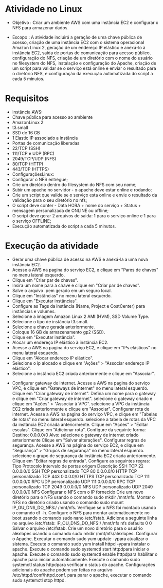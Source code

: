 # Atividade no Linux

- Objetivo : Criar um ambiente AWS com uma instância EC2 e configurar o NFS para armazenar dados.

- Escopo : A atividade incluirá a geração de uma chave pública de acesso, criação de uma instância EC2 com o sistema operacional Amazon Linux 2, geração de um endereço IP elástico e anexá-lo à instância EC2, saída de portas de comunicação para acesso público, configuração do NFS, criação de um diretório com o nome do usuário no filesystem do NFS, instalação e configuração do Apache, criação de um script para validar se o serviço está online e enviar o resultado para o diretório NFS, e configuração da execução automatizada do script a cada 5 minutos.

# Requisitos

- Instância AWS:
- Chave pública para acesso ao ambiente
- AmazonLinux 2
- t3.small
- SSD de 16 GB
- 1 Elastic IP associado a instância
- Portas de comunicação liberadas
- 22/TCP (SSH)
- 111/TCP e UDP (RPC)
- 2049/TCP/UDP (NFS)
- 80/TCP (HTTP)
- 443/TCP (HTTPS)
- ConfiguraçõesLinux:
- Configurar o NFS entregue;
- Crie um diretório dentro do filesystem do NFS com seu nome;
- Subir um apache no servidor - o apache deve estar online e rodando;
- Crie um script que valide se o serviço esta online e envie o resultado da validação para o seu diretório no nfs;
- O script deve conter - Data HORA + nome do serviço + Status + mensagem personalizada de ONLINE ou offline;
- O script deve gerar 2 arquivos de saida: 1 para o serviço online e 1 para o serviço OFFLINE;
- Execução automatizada do script a cada 5 minutos.

# Execução da atividade
- Gerar uma chave pública de acesso na AWS e anexá-la a uma nova instância EC2.
- Acesse a AWS na pagina do serviço EC2, e clique em "Pares de chaves" no menu lateral esquerdo.
- Clique em "Criar par de chaves".
- Insira um nome para a chave e clique em "Criar par de chaves".
- Salve o arquivo .pem gerado em um seguro local.
- Clique em "Instâncias" no menu lateral esquerdo.
- Clique em "Executar instâncias".
- Configure as Tags da instância (Name, Project e CostCenter) para instâncias e volumes.
- Selecione a imagem Amazon Linux 2 AMI (HVM), SSD Volume Type.
- Selecione o tipo de instância t3.small.
- Selecione a chave gerada anteriormente.
- Coloque 16 GB de armazenamento gp2 (SSD).
- Clique em "Executar instância".
- Alocar um endereço IP elástico à instância EC2.
- Acesse a AWS na pagina do serviço EC2, e clique em "IPs elásticos" no menu lateral esquerdo.
- Clique em "Alocar endereço IP elástico".
- Selecione o ip alocado e clique em "Ações" > "Associar endereço IP elástico".
- Selecione a instância EC2 criada anteriormente e clique em "Associar".

* Configurar gateway de internet.
Acesse a AWS na pagina do serviço VPC, e clique em "Gateways de internet" no menu lateral esquerdo.
Clique em "Criar gateway de internet".
Defina um nome para o gateway e clique em "Criar gateway de internet".
selecione o gateway criado e clique em "Ações" > "Associar à VPC".
selecione a VPC da instância EC2 criada anteriormente e clique em "Associar".
Configurar rota de internet.
Acesse a AWS na pagina do serviço VPC, e clique em "Tabelas de rotas" no menu lateral esquerdo.
selecione a tabela de rotas da VPC da instância EC2 criada anteriormente.
Clique em "Ações" > "Editar escalas".
Clique em "Adicionar rota".
Configure da seguinte forma:
Destino: 0.0.0.0/0
Alvo: selecione o gateway de internet criado anteriormente
Clique em "Salvar alterações".
Configurar regras de segurança.
Acesse a AWS na página do serviço EC2, e clique em "Segurança" > "Grupos de segurança" no menu lateral esquerdo.
selecione o grupo de segurança da instância EC2 criada anteriormente.
Clique em "Editar regras de entrada".
Configure as seguintes regras:
Tipo	Protocolo	Intervalo de portas	origem	Descrição
SSH	TCP	22	0.0.0.0/0	SSH
TCP personalizado	TCP	80	0.0.0.0/0	HTTP
TCP personalizado	TCP	443	0.0.0.0/0	HTTPS
TCP personalizado	TCP	111	0.0.0.0/0	RPC
UDP personalizado	UDP	111	0.0.0.0/0	RPC
TCP personalizado	TCP	2049	0.0.0.0/0	NFS
UDP personalizado	UDP	2049	0.0.0.0/0	NFS
Configurar o NFS com o IP fornecido
Crie um novo diretório para o NFS usando o comando sudo mkdir /mnt/nfs.
Montar o NFS no diretório criado usando o comando sudo mount IP_OU_DNS_DO_NFS:/ /mnt/nfs.
Verifique se o NFS foi montado usando o comando df -h.
Configure o NFS para montar automaticamente no boot usando o comando sudo nano /etc/fstab.
Adicione a seguinte linha no arquivo /etc/fstab:
IP_OU_DNS_DO_NFS:/ /mnt/nfs nfs defaults 0 0
Salvar o arquivo /etc/fstab.
Crie um novo diretório para o usuário alexlopes usando o comando sudo mkdir /mnt/nfs/alexlopes.
Configurar o Apache.
Executar o comando sudo yum update -ypara atualizar o sistema.
Execute o comando sudo yum install httpd -ypara instalar o apache.
Execute o comando sudo systemctl start httpdpara iniciar o apache.
Execute o comando sudo systemctl enable httpdpara habilitar o apache para iniciar automaticamente.
Execute o comando sudo systemctl status httpdpara verificar o status do apache.
Configurações adicionais do apache podem ser feitas no arquivo /etc/httpd/conf/httpd.conf.
para parar o apache, executar o comando sudo systemctl stop httpd.
